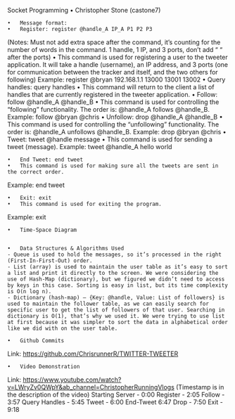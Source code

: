 Socket Programming 
	•	Christopher Stone (castone7)

	•	Message format:
	•	Register: register @handle_A IP_A P1 P2 P3
(Notes: Must not add extra space after the command, it’s counting for the number of words in the command. 1 handle, 1 IP, and 3 ports, don’t add “ “ after the ports)
	•	This command is used for registering a user to the tweeter application. It will take a handle (username), an IP address, and 3 ports (one for communication between the tracker and itself, and the two others for following)
Example: register @bryan 192.168.1.1 13000 13001 13002
	•	Query handles: query handles
	•	This command will return to the client a list of handles that are currently registered in the tweeter application.
	•	Follow: follow @handle_A @handle_B
	•	This command is used for controlling the “following” functionality. The order is: @handle_A follows @handle_B.
Example: follow @bryan @chris
	•	Unfollow: drop @handle_A @handle_B
	•	This command is used for controlling the “unfollowing” functionality. The order is: @handle_A unfollows @handle_B.
Example: drop @bryan @chris
	•	Tweet: tweet @handle message
	•	This command is used for sending a tweet (message).
Example: tweet @handle_A hello world

	•	End Tweet: end tweet
	•	This command is used for making sure all the tweets are sent in the correct order.
Example: end tweet

	•	Exit: exit
	•	This command is used for exiting the program.
Example: exit


	•	Time-Space Diagram


	•	Data Structures & Algorithms Used
	- Queue is used to hold the messages, so it’s processed in the right (First-In-First-Out) order.
	- List (array) is used to maintain the user table as it’s easy to sort a list and print it directly to the screen. We were considering the use of Hash-Map (dictionary), but we figured we didn’t need to access by keys in this case. Sorting is easy in list, but its time complexity is O(n log n).
	- Dictionary (hash-map) — {Key: @handle, Value: List of followers} is used to maintain the follower table, as we can easily search for specific user to get the list of followers of that user. Searching in dictionary is O(1), that’s why we used it. We were trying to use list at first because it was simpler to sort the data in alphabetical order like we did with on the user table.

	•	Github Commits
Link:
https://github.com/ChrisrunnerR/TWITTER-TWEETER




	•	Video Demonstration
Link:
https://www.youtube.com/watch?v=LWryZv0QWpY&ab_channel=ChristopherRunningVlogs
(Timestamp is in the description of the video)
Starting Server - 0:00
Register - 2:05
Follow - 3:57
Query Handles - 5:45
Tweet - 6:00
End-Tweet 6:47
Drop - 7:50
Exit - 9:18
